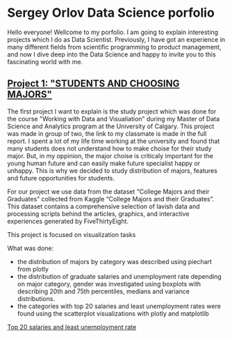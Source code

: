 # Sergey Orlov Data Science porfolio

Hello everyone! Wellcome to my porfolio. I am going to explain interesting projects which I do as Data Scientist.
Previously, I have got an experience in many different fields from scientific programming to product management, and now I dive deep into the Data Science and happy to invite you to this fascinating world with me. 

## [Project 1: "STUDENTS AND CHOOSING MAJORS"]()

The first project I want to explain is the study project which was done for the course "Working with Data and Visualiation" during my Master of Data Science and Analytics program at the University of Calgary. This project was made in group of two, the link to my classmate is made in the full report. I spent a lot of my life time working at the university and found that many students does not understand how to make choise for their study major. But, in my oppinion, the major choise is criticaly important for the young human future and can easily make future specialist happy or unhappy. This is why we decided to study distribution of majors, features and future opportunities for students. 

For our project we use data from the dataset “College Majors and their Graduates” collected from Kaggle “College Majors and their Graduates”. This dataset contains a comprehensive selection of lavish data and processing scripts behind the articles, graphics, and interactive experiences generated by FiveThirtyEight.

This project is focused on visualization tasks

What was done:
- the distribution of majors by category was described using piechart from plotly 
- the distribution of graduate salaries and unemployment rate depending on major category, gender was investigated using boxplots with describing 20th and 75th percentiles, medians and variance distributions.
- the categories with top 20 salaries and least unemployment rates were found using the scatterplot visualizations with plotly and matplotlib

[Top 20 salaries and least unemployment rate]( )



